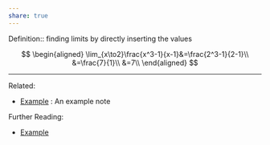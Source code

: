 ```yaml
---
share: true
---
```



Definition:: finding limits by directly inserting the values

$$
\begin{aligned}
\lim_{x\to2}\frac{x^3-1}{x-1}&=\frac{2^3-1}{2-1}\\
&=\frac{7}{1}\\
&=7\\
\end{aligned}
$$

---
Related:
- [Example](../Meta/Example.md) : An example note

Further Reading:
- [Example](../Meta/Example.md)
